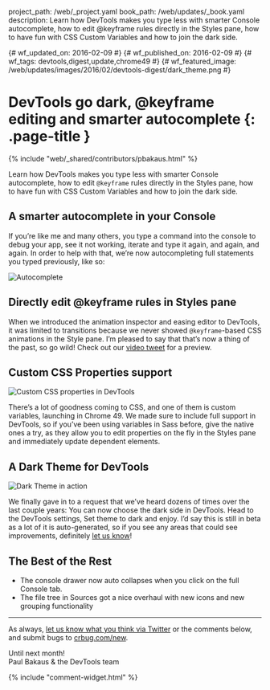 project_path: /web/_project.yaml
book_path: /web/updates/_book.yaml
description: Learn how DevTools makes you type less with smarter Console autocomplete, how to edit @keyframe rules directly in the Styles pane, how to have fun with CSS Custom Variables and how to join the dark side.

{# wf_updated_on: 2016-02-09 #}
{# wf_published_on: 2016-02-09 #}
{# wf_tags: devtools,digest,update,chrome49 #}
{# wf_featured_image: /web/updates/images/2016/02/devtools-digest/dark_theme.png #}

# DevTools go dark, @keyframe editing and smarter autocomplete {: .page-title }

{% include "web/_shared/contributors/pbakaus.html" %}



Learn how DevTools makes you type less with smarter Console autocomplete, how to edit <code>@keyframe</code> rules directly in the Styles pane, how to have fun with CSS Custom Variables and how to join the dark side.

## A smarter autocomplete in your Console

If you’re like me and many others, you type a command into the console to debug your app, see it not working, iterate and type it again, and again, and again. In order to help with that, we’re now autocompleting full statements you typed previously, like so:

![Autocomplete](/web/updates/images/2016/02/devtools-digest/autocomplete.png)

## Directly edit @keyframe rules in Styles pane

When we introduced the animation inspector and easing editor to DevTools, it was limited to transitions because we never showed `@keyframe`-based CSS animations in the Style pane. I’m pleased to say that that’s now a thing of the past, so go wild! Check out our [video tweet](https://twitter.com/ChromeDevTools/status/694966453376675840) for a preview.

## Custom CSS Properties support

![Custom CSS properties in DevTools](/web/updates/images/2016/02/devtools-digest/css-custom-properties.gif)

There’s a lot of goodness coming to CSS, and one of them is custom variables, launching in Chrome 49. We made sure to include full support in DevTools, so if you’ve been using variables in Sass before, give the native ones a try, as they allow you to edit properties on the fly in the Styles pane and immediately update dependent elements.

## A Dark Theme for DevTools

![Dark Theme in action](/web/updates/images/2016/02/devtools-digest/dark_theme.png)

We finally gave in to a request that we’ve heard dozens of times over the last couple years: You can now choose the dark side in DevTools. Head to the DevTools settings, Set theme to dark and enjoy. I’d say this is still in beta as a lot of it is auto-generated, so if you see any areas that could see improvements, definitely [let us know](https://crbug.com/new)!

## The Best of the Rest

  * The console drawer now auto collapses when you click on the full Console tab.
  * The file tree in Sources got a nice overhaul with new icons and new grouping functionality

- - -

As always, [let us know what you think via 
Twitter](https://twitter.com/intent/tweet?text=%40ChromeDevTools) or the 
comments below, and submit bugs to [crbug.com/new](https://crbug.com/new).

Until next month!  
Paul Bakaus & the DevTools team

{% include "comment-widget.html" %}
